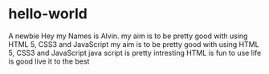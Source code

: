 # hello-world
A newbie
Hey my Names is Alvin.
my aim is to be pretty good with using HTML 5, CSS3 and JavaScript
my aim is to be pretty good with using HTML 5, CSS3 and JavaScript
java script is pretty intresting 
HTML is fun to use
life is good live it to the best
